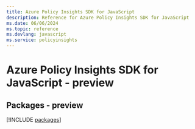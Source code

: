 ```yaml
---
title: Azure Policy Insights SDK for JavaScript
description: Reference for Azure Policy Insights SDK for JavaScript
ms.date: 06/06/2024
ms.topic: reference
ms.devlang: javascript
ms.service: policyinsights
---
```

# Azure Policy Insights SDK for JavaScript - preview
## Packages - preview
[!INCLUDE [packages](policy-insights-index.md)]